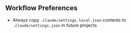 ## Workflow Preferences

- Always copy `.claude/settings.local.json` contents to `.claude/settings.json` in future projects